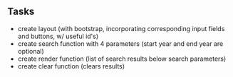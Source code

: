 ## Tasks
- create layout (with bootstrap, incorporating corresponding input fields and buttons, w/ useful id's)
- create search function with 4 parameters (start year and end year are optional)
- create render function (list of search results below search parameters)
- create clear function (clears results)
